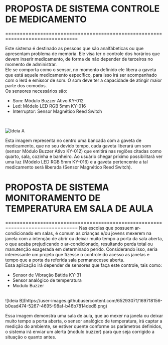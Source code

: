 # **PROPOSTA DE SISTEMA CONTROLE DE MEDICAMENTO**
===============================================================================

 Este sistema é destinado as pessoas que são analfábeticas ou que apresentam problema de memória. Ele visa ter o controle dos horários que devem inserir medicamento, de forma de não depender de terceiros no momento de administrar.
 <br>
 Ele se comporta como o sensor, no momento definido ele libera a gaveta que está aquele medicamento específico, para isso irá ser acompanhado com o lerd e emissor de som.
 O som deve ter a capacidade de atingir maior parte dos comodos.
 <br>
 Os sensores necessários são:
 <br>
 - Som: Módulo Buzzer Ativo KY-012
 - Led: Módelo LED RGB 5mm KY-016
 - Interruptor: Sensor Magnético Reed Switch
 <br>

![Ideia A ](https://user-images.githubusercontent.com/65293071/169714805-f572cc38-6f44-4b90-b09c-28851ff4ee49.jpg)

 Esta imagem representa no centro uma bancada com a gaveta de medicamento, que no seu devido tempo, cada gaveta liberará um som (sensor Módulo Buzzer Ativo KY-012) que emitirá nas regiões citadas como quarto, sala, cozinha e banheiro.
 Ao usuário chegar príximo possibilitará ver uma luz (Módelo LED RGB 5mm KY-016) e a gaveta pertencente a tal medicamento será liberada (Sensor Magnético Reed Switch).


# **PROPOSTA DE SISTEMA MONITORAMENTO DE TEMPERATURA EM SALA DE AULA**
===============================================================================
  Nas escolas que possuem ar-condicionado em salas, é comum as crianças e/ou jovens mexerem na janela com a intenção de abrir ou deixar muito tempo a porta da sala aberta, o que acaba prejudicando o ar-condicionado, resultando perda total ou manutenção exagerada em determinado perído. Considerando isso, seria interessante um projeto que fizesse o controle do acesso as janelas e tempo que a porta da referida sala permanecesse aberta.
  <br>
   Essa aplicação irá depender de sensores que faça este controle, tais como:
   - Sensor de Vibração Bátida KY-31
   - Sensor analógico de temperatura
   - Modulo Buzzer
   <br>
   ![Ideia B](https://user-images.githubusercontent.com/65293071/169718156-b0ead474-5267-4695-98af-b46b7814ded8.png)
   
   Essa imagem demonstra uma sala de aula, que ao mexer na janela ou deixar muito tempo a porta aberta, o sensor analógico de temperatura, irá captar a medição do ambiente, se estiver quente conforme os parâmetros definidos, o sistema irá enviar um alerta (modulo buzzer) para que seja corrigido a situação o quanto antes.
   
